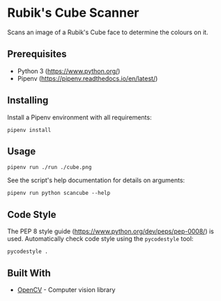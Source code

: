 # Rubik's Cube Scanner

Scans an image of a Rubik's Cube face to determine the colours on it.

## Prerequisites

- Python 3 (https://www.python.org/)
- Pipenv (https://pipenv.readthedocs.io/en/latest/)

## Installing

Install a Pipenv environment with all requirements:

```
pipenv install
```

## Usage

```
pipenv run ./run ./cube.png
```

See the script's help documentation for details on arguments:

```
pipenv run python scancube --help
```

## Code Style

The PEP 8 style guide (https://www.python.org/dev/peps/pep-0008/) is used. Automatically check code style using the `pycodestyle` tool:

```
pycodestyle .
```

## Built With

* [OpenCV](https://opencv.org/) - Computer vision library
